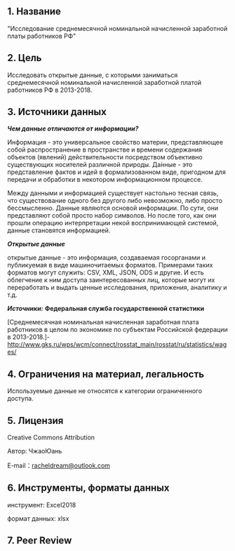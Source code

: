 
## 1. Название
"Исследование среднемесячной номинальной начисленной заработной платы работников РФ"
## 2. Цель
Исследовать открытые данные, с которыми заниматься среднемесячной номинальной начисленной заработной платой работников РФ в 2013-2018.
## 3. Источники данных
_**Чем данные отличаются от информации?**_

Информация - это универсальное свойство материи, представляющее собой распространение в пространстве и времени содержания объектов (явлений) действительности посредством объективно существующих носителей различной природы.
Да́нные - это представление фактов и идей в формализованном виде, пригодном для передачи и обработки в некотором информационном процессе.

Между данными и информацией существует настольно тесная связь, что существование одного без другого либо невозможно, либо просто бессмысленно.
Данные являются основой информации.  По сути, они представляют собой просто набор символов. Но после того, как  они прошли операцию интерпретации некой воспринимающей системой, данные становятся информацией.

_**Открытые данные**_

открытые данные - это информация, создаваемая госорганами и публикуемая в виде машиночитаемых форматов. Примерами таких форматов могут служить: CSV, XML, JSON, ODS и другие.  И есть облегчение к ним доступа заинтересованных лиц, которые могут их переработать и выдать ценные исследования, приложения, аналитику и т.д. 

_**Источники:**_ **Федеральная служба государственной статистики**

[Среднемесячная номинальная начисленная заработная плата работников в целом по экономике по субъектам Российской федерации в 2013-2018.]-
http://www.gks.ru/wps/wcm/connect/rosstat_main/rosstat/ru/statistics/wages/


## 4. Ограничения на материал, легальность

Используемые данные не относятся к категории ограниченного доступа.

## 5. Лицензия
Creative Commons Attribution

Автор: ЧжаоЮань

E-mail：racheldream@outlook.com

## 6. Инструменты, форматы данных
инструмент: Excel2018

формат данных: xlsx

## 7. Peer Review
   
